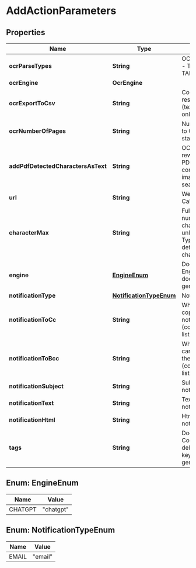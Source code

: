 

# AddActionParameters


## Properties

| Name | Type | Description | Notes |
|------------ | ------------- | ------------- | -------------|
|**ocrParseTypes** | **String** | OCR: Parse types - TEXT, FORMS, TABLES |  [optional] |
|**ocrEngine** | **OcrEngine** |  |  [optional] |
|**ocrExportToCsv** | **String** | Convert OCR result to CSV (textract table only) |  [optional] |
|**ocrNumberOfPages** | **String** | Number of pages to OCR (from start) (-1 all) |  [optional] |
|**addPdfDetectedCharactersAsText** | **String** | OCR: For the rewriting of the PDF document, converting any image text to searchable text |  [optional] |
|**url** | **String** | Webhook: Callback URL |  [optional] |
|**characterMax** | **String** | Fulltext: Maximum number of characters (-1 unlimited, Typesense defaults to 2048 characters) |  [optional] |
|**engine** | [**EngineEnum**](#EngineEnum) | DocumentTagging: Engine to use for document tagging generation |  [optional] |
|**notificationType** | [**NotificationTypeEnum**](#NotificationTypeEnum) | Notification Type |  [optional] |
|**notificationToCc** | **String** | Who to carbon copy on the notification to (comma-delimited list) |  [optional] |
|**notificationToBcc** | **String** | Who to blind carbon copy on the notification to (comma-delimited list) |  [optional] |
|**notificationSubject** | **String** | Subject of the notification |  [optional] |
|**notificationText** | **String** | Text of the notification |  [optional] |
|**notificationHtml** | **String** | Html of the notification |  [optional] |
|**tags** | **String** | DocumentTagging: Comma-deliminted list of keywords to generate tags for |  [optional] |



## Enum: EngineEnum

| Name | Value |
|---- | -----|
| CHATGPT | &quot;chatgpt&quot; |



## Enum: NotificationTypeEnum

| Name | Value |
|---- | -----|
| EMAIL | &quot;email&quot; |



